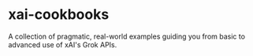 # xai-cookbooks
A collection of pragmatic, real-world examples guiding you from basic to advanced use of xAI's Grok APIs.
